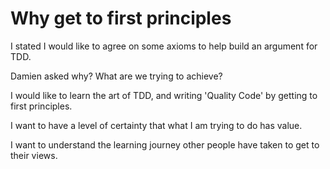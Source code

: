 # Why get to first principles

I stated I would like to agree on some axioms to help build an argument for TDD.

Damien asked why? What are we trying to achieve?

I would like to learn the art of TDD, and writing 'Quality Code' by getting to first principles.

I want to have a level of certainty that what I am trying to do has value.

I want to understand the learning journey other people have taken to get to their views.
